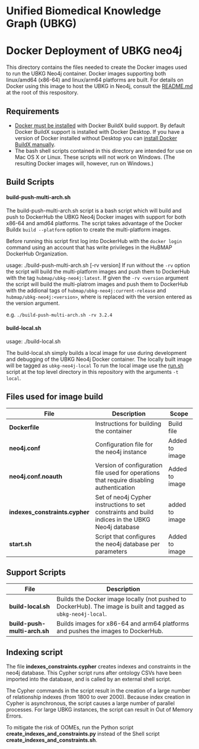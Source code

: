 # Unified Biomedical Knowledge Graph (UBKG) 
# Docker Deployment of UBKG neo4j

This directory contains the files needed to create the Docker images used to run the UBKG Neo4j container. 
Docker images supporting both linux/amd64 (x86-64) and linux/arm64 platforms are built. 
For details on Docker using this image to host the UBKG in Neo4j, consult the [README.md](https://github.com/x-atlas-consortia/ubkg-neo4j/blob/main/README.md) at the root of this respository.

## Requirements
  - [Docker must be installed](https://docs.docker.com/engine/install/) with Docker BuildX build support.  By default Docker BuildX support is installed with Docker Desktop.  If you have a version of Docker installed without Desktop you can [install Docker BuildX manually](https://docs.docker.com/build/install-buildx/).
  - The bash shell scripts contained in this directory are intended for use on Mac OS X or Linux.  These scripts will not work on Windows. (The resulting Docker images will, however, run on Windows.)

## Build Scripts
#### build-push-multi-arch.sh
The build-push-multi-arch.sh script is a bash script which will build and push to DockerHub the UBKG Neo4j Docker images with support for both x86-64 and amd64 platforms. The script takes advantage of the Docker Buildx `build --platform` option to create the multi-platform images.

Before running this script first log into DockerHub with the `docker login` command using an account that has write privileges in the HuBMAP DockerHub Organization.

usage: ./build-push-multi-arch.sh [-rv version]
If run without the `-rv` option the script will build the multi-platform images and push them to DockerHub with the tag `hubmap/ubkg-neo4j:latest`.
If given the `-rv <version` argument the script will build the multi-platrom images and push them to DockerHub with the addional tags of `hubmap/ubkg-neo4j:current-release` and `hubmap/ubkg-neo4j:<version>`, where <versions> is replaced with the version entered as the version argument.

e.g. `./build-push-multi-arch.sh -rv 3.2.4`

#### build-local.sh
usage: ./build-local.sh

The build-local.sh simply builds a local image for use during development and debugging of the UBKG Neo4j Docker container. The locally built image will be tagged as `ubkg-neo4j-local`  To run the local image use the [run.sh]() script at the top level directory in this repository with the arguments `-t local`.

## Files used for image build
| File                           | Description                                                                                      | Scope          |
|--------------------------------|--------------------------------------------------------------------------------------------------|----------------|
| **Dockerfile**                 | Instructions for building the container                                                          | Build file     |
| **neo4j.conf**                 | Configuration file for the neo4j instance                                                        | Added to image |
| **neo4j.conf.noauth**          | Version of configuration file used for operations that require disabling authentication          | Added to image |
| **indexes_constraints.cypher** | Set of neo4j Cypher instructions to set constraints and build indices in the UBKG Neo4j database | added to image |
| **start.sh**                   | Script that configures the neo4j database per parameters                                         | Added to image |

## Support Scripts
|File| Description                                                                                      |
|---|--------------------------------------------------------------------------------------------------|
|**build-local.sh**|Builds the Docker image locally (not pushed to DockerHub).  The image is built and tagged as `ubkg-neo4j-local`.|
|**build-push-multi-arch.sh** | Builds images for x86-64 and arm64 platforms and pushes the images to DockerHub.|

## Indexing script
The file **indexes_constraints.cypher** creates indexes and constraints in the neo4j database. 
This Cypher script runs after ontology CSVs have been imported into the database, and is called by 
an external shell script.

The Cypher commands in the script result in the creation of a large
number of relationship indexes (from 1800 to over 2000). Because index creation in 
Cypher is asynchronous, the script causes a large number of parallel processes.
For large UBKG instances, the script can result in Out of Memory Errors.

To mitigate the risk of OOMEs, run the Python script **create_indexes_and_constraints.py**
instead of the Shell script **create_indexes_and_constraints.sh**.